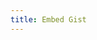 ```yaml
---
title: Embed Gist
---
```


<script src="https://gist.github.com/anonymous/4bbf627032d5907f6700.js"></script>